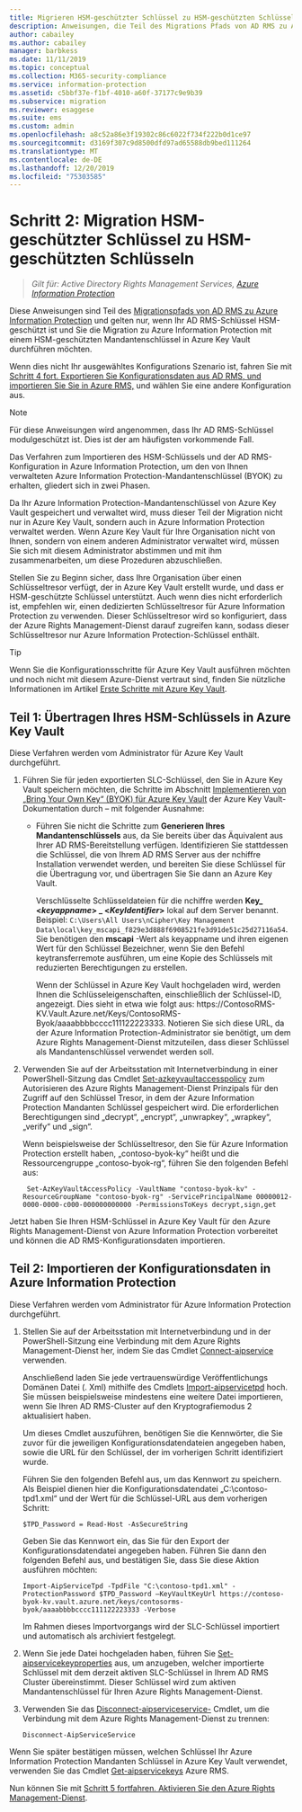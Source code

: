 ```yaml
---
title: Migrieren HSM-geschützter Schlüssel zu HSM-geschützten Schlüsseln – AIP
description: Anweisungen, die Teil des Migrations Pfads von AD RMS zu Azure Information Protection sind und nur anwendbar sind, wenn Ihr AD RMS Schlüssel HSM-geschützt ist und Sie die Migration zu Azure Information Protection mit einem HSM-geschützten Mandanten Schlüssel in Azure Key Vault durchlaufen möchten.
author: cabailey
ms.author: cabailey
manager: barbkess
ms.date: 11/11/2019
ms.topic: conceptual
ms.collection: M365-security-compliance
ms.service: information-protection
ms.assetid: c5bbf37e-f1bf-4010-a60f-37177c9e9b39
ms.subservice: migration
ms.reviewer: esaggese
ms.suite: ems
ms.custom: admin
ms.openlocfilehash: a8c52a86e3f19302c86c6022f734f222b0d1ce97
ms.sourcegitcommit: d3169f307c9d8500dfd97ad65588db9bed111264
ms.translationtype: MT
ms.contentlocale: de-DE
ms.lasthandoff: 12/20/2019
ms.locfileid: "75303585"
---
```

# <a name="step-2-hsm-protected-key-to-hsm-protected-key-migration"></a>Schritt 2: Migration HSM-geschützter Schlüssel zu HSM-geschützten Schlüsseln

>*Gilt für: Active Directory Rights Management Services, [Azure Information Protection](https://azure.microsoft.com/pricing/details/information-protection)*


Diese Anweisungen sind Teil des [Migrationspfads von AD RMS zu Azure Information Protection](migrate-from-ad-rms-to-azure-rms.md) und gelten nur, wenn Ihr AD RMS-Schlüssel HSM-geschützt ist und Sie die Migration zu Azure Information Protection mit einem HSM-geschützten Mandantenschlüssel in Azure Key Vault durchführen möchten. 

Wenn dies nicht Ihr ausgewähltes Konfigurations Szenario ist, fahren Sie mit [Schritt 4 fort. Exportieren Sie Konfigurationsdaten aus AD RMS, und importieren Sie Sie in Azure RMS,](migrate-from-ad-rms-phase2.md#step-4-export-configuration-data-from-ad-rms-and-import-it-to-azure-information-protection) und wählen Sie eine andere Konfiguration aus.

> [!NOTE]
> Für diese Anweisungen wird angenommen, dass Ihr AD RMS-Schlüssel modulgeschützt ist. Dies ist der am häufigsten vorkommende Fall. 

Das Verfahren zum Importieren des HSM-Schlüssels und der AD RMS-Konfiguration in Azure Information Protection, um den von Ihnen verwalteten Azure Information Protection-Mandantenschlüssel (BYOK) zu erhalten, gliedert sich in zwei Phasen.

Da Ihr Azure Information Protection-Mandantenschlüssel von Azure Key Vault gespeichert und verwaltet wird, muss dieser Teil der Migration nicht nur in Azure Key Vault, sondern auch in Azure Information Protection verwaltet werden. Wenn Azure Key Vault für Ihre Organisation nicht von Ihnen, sondern von einem anderen Administrator verwaltet wird, müssen Sie sich mit diesem Administrator abstimmen und mit ihm zusammenarbeiten, um diese Prozeduren abzuschließen.

Stellen Sie zu Beginn sicher, dass Ihre Organisation über einen Schlüsseltresor verfügt, der in Azure Key Vault erstellt wurde, und dass er HSM-geschützte Schlüssel unterstützt. Auch wenn dies nicht erforderlich ist, empfehlen wir, einen dedizierten Schlüsseltresor für Azure Information Protection zu verwenden. Dieser Schlüsseltresor wird so konfiguriert, dass der Azure Rights Management-Dienst darauf zugreifen kann, sodass dieser Schlüsseltresor nur Azure Information Protection-Schlüssel enthält.


> [!TIP]
> Wenn Sie die Konfigurationsschritte für Azure Key Vault ausführen möchten und noch nicht mit diesem Azure-Dienst vertraut sind, finden Sie nützliche Informationen im Artikel [Erste Schritte mit Azure Key Vault](/azure/key-vault/key-vault-get-started). 


## <a name="part-1-transfer-your-hsm-key-to-azure-key-vault"></a>Teil 1: Übertragen Ihres HSM-Schlüssels in Azure Key Vault

Diese Verfahren werden vom Administrator für Azure Key Vault durchgeführt.

1. Führen Sie für jeden exportierten SLC-Schlüssel, den Sie in Azure Key Vault speichern möchten, die Schritte im Abschnitt [Implementieren von „Bring Your Own Key“ (BYOK) für Azure Key Vault](/azure/key-vault/key-vault-hsm-protected-keys#implementing-bring-your-own-key-byok-for-azure-key-vault) der Azure Key Vault-Dokumentation durch – mit folgender Ausnahme:

   - Führen Sie nicht die Schritte zum **Generieren Ihres Mandantenschlüssels** aus, da Sie bereits über das Äquivalent aus Ihrer AD RMS-Bereitstellung verfügen. Identifizieren Sie stattdessen die Schlüssel, die von Ihrem AD RMS Server aus der nchiffre Installation verwendet werden, und bereiten Sie diese Schlüssel für die Übertragung vor, und übertragen Sie Sie dann an Azure Key Vault. 
        
        Verschlüsselte Schlüsseldateien für die nchiffre werden **Key_ <<em>keyappname</em>> _ <<em>KeyIdentifier</em>>** lokal auf dem Server benannt. Beispiel: `C:\Users\All Users\nCipher\Key Management Data\local\key_mscapi_f829e3d888f6908521fe3d91de51c25d27116a54`. Sie benötigen den **mscapi** -Wert als keyappname und ihren eigenen Wert für den Schlüssel Bezeichner, wenn Sie den Befehl keytransferremote ausführen, um eine Kopie des Schlüssels mit reduzierten Berechtigungen zu erstellen.
        
        Wenn der Schlüssel in Azure Key Vault hochgeladen wird, werden Ihnen die Schlüsseleigenschaften, einschließlich der Schlüssel-ID, angezeigt. Dies sieht in etwa wie folgt aus: https\://ContosoRMS-KV.Vault.Azure.net/Keys/ContosoRMS-Byok/aaaabbbbcccc111122223333. Notieren Sie sich diese URL, da der Azure Information Protection-Administrator sie benötigt, um dem Azure Rights Management-Dienst mitzuteilen, dass dieser Schlüssel als Mandantenschlüssel verwendet werden soll.

2. Verwenden Sie auf der Arbeitsstation mit Internetverbindung in einer PowerShell-Sitzung das Cmdlet [Set-azkeyvaultaccesspolicy](/powershell/module/az.keyvault/set-azkeyvaultaccesspolicy) zum Autorisieren des Azure Rights Management-Dienst Prinzipals für den Zugriff auf den Schlüssel Tresor, in dem der Azure Information Protection Mandanten Schlüssel gespeichert wird. Die erforderlichen Berechtigungen sind „decrypt“, „encrypt“, „unwrapkey“, „wrapkey“, „verify“ und „sign“.
    
    Wenn beispielsweise der Schlüsseltresor, den Sie für Azure Information Protection erstellt haben, „contoso-byok-ky“ heißt und die Ressourcengruppe „contoso-byok-rg“, führen Sie den folgenden Befehl aus:
    
        Set-AzKeyVaultAccessPolicy -VaultName "contoso-byok-kv" -ResourceGroupName "contoso-byok-rg" -ServicePrincipalName 00000012-0000-0000-c000-000000000000 -PermissionsToKeys decrypt,sign,get


Jetzt haben Sie Ihren HSM-Schlüssel in Azure Key Vault für den Azure Rights Management-Dienst von Azure Information Protection vorbereitet und können die AD RMS-Konfigurationsdaten importieren.

## <a name="part-2-import-the-configuration-data-to-azure-information-protection"></a>Teil 2: Importieren der Konfigurationsdaten in Azure Information Protection

Diese Verfahren werden vom Administrator für Azure Information Protection durchgeführt.

1. Stellen Sie auf der Arbeitsstation mit Internetverbindung und in der PowerShell-Sitzung eine Verbindung mit dem Azure Rights Management-Dienst her, indem Sie das Cmdlet [Connect-aipservice](/powershell/module/aipservice/connect-aipservice) verwenden.
    
    Anschließend laden Sie jede vertrauenswürdige Veröffentlichungs Domänen Datei (. Xml) mithilfe des Cmdlets [Import-aipservicetpd](/powershell/module/aipservice/import-aipservicetpd) hoch. Sie müssen beispielsweise mindestens eine weitere Datei importieren, wenn Sie Ihren AD RMS-Cluster auf den Kryptografiemodus 2 aktualisiert haben.
    
    Um dieses Cmdlet auszuführen, benötigen Sie die Kennwörter, die Sie zuvor für die jeweiligen Konfigurationsdatendateien angegeben haben, sowie die URL für den Schlüssel, der im vorherigen Schritt identifiziert wurde.
    
    Führen Sie den folgenden Befehl aus, um das Kennwort zu speichern. Als Beispiel dienen hier die Konfigurationsdatendatei „C:\contoso-tpd1.xml“ und der Wert für die Schlüssel-URL aus dem vorherigen Schritt:
    
    ```
    $TPD_Password = Read-Host -AsSecureString
    ```
    
    Geben Sie das Kennwort ein, das Sie für den Export der Konfigurationsdatendatei angegeben haben. Führen Sie dann den folgenden Befehl aus, und bestätigen Sie, dass Sie diese Aktion ausführen möchten:
    
    ```
    Import-AipServiceTpd -TpdFile "C:\contoso-tpd1.xml" -ProtectionPassword $TPD_Password –KeyVaultKeyUrl https://contoso-byok-kv.vault.azure.net/keys/contosorms-byok/aaaabbbbcccc111122223333 -Verbose
    ```
    
    Im Rahmen dieses Importvorgangs wird der SLC-Schlüssel importiert und automatisch als archiviert festgelegt.

2.  Wenn Sie jede Datei hochgeladen haben, führen Sie [Set-aipservicekeyproperties](/powershell/module/aipservice/set-aipservicekeyproperties) aus, um anzugeben, welcher importierte Schlüssel mit dem derzeit aktiven SLC-Schlüssel in Ihrem AD RMS Cluster übereinstimmt. Dieser Schlüssel wird zum aktiven Mandantenschlüssel für Ihren Azure Rights Management-Dienst.

3.  Verwenden Sie das [Disconnect-aipserviceservice-](/powershell/module/aipservice/disconnect-aipservice) Cmdlet, um die Verbindung mit dem Azure Rights Management-Dienst zu trennen:

    ```
    Disconnect-AipServiceService
    ```

Wenn Sie später bestätigen müssen, welchen Schlüssel Ihr Azure Information Protection Mandanten Schlüssel in Azure Key Vault verwendet, verwenden Sie das Cmdlet [Get-aipservicekeys](/powershell/module/aipservice/get-aipservicekeys) Azure RMS.

Nun können Sie mit [Schritt 5 fortfahren. Aktivieren Sie den Azure Rights Management-Dienst](migrate-from-ad-rms-phase2.md#step-5-activate-the-azure-rights-management-service).


